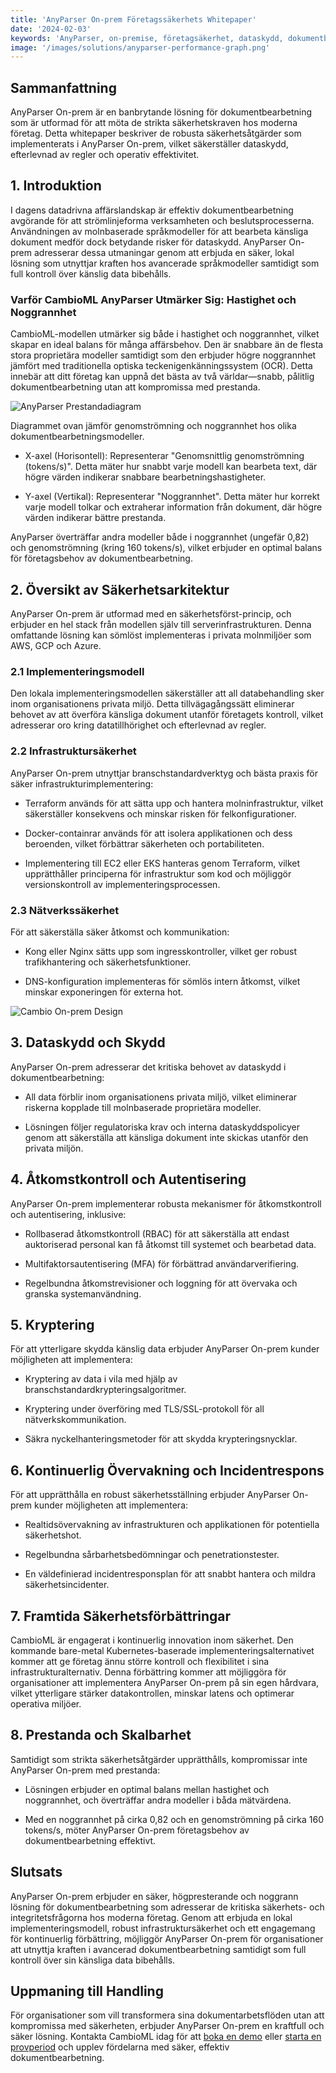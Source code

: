 ```yaml
---
title: 'AnyParser On-prem Företagssäkerhets Whitepaper'
date: '2024-02-03'
keywords: 'AnyParser, on-premise, företagsäkerhet, dataskydd, dokumentbearbetning, infrastruktursäkerhet, kryptering, åtkomstkontroll, efterlevnad, whitepaper'
image: '/images/solutions/anyparser-performance-graph.png'
---
```


## Sammanfattning

AnyParser On-prem är en banbrytande lösning för dokumentbearbetning som är utformad för att möta de strikta säkerhetskraven hos moderna företag. Detta whitepaper beskriver de robusta säkerhetsåtgärder som implementerats i AnyParser On-prem, vilket säkerställer dataskydd, efterlevnad av regler och operativ effektivitet.

## 1. Introduktion

I dagens datadrivna affärslandskap är effektiv dokumentbearbetning avgörande för att strömlinjeforma verksamheten och beslutsprocesserna. Användningen av molnbaserade språkmodeller för att bearbeta känsliga dokument medför dock betydande risker för dataskydd. AnyParser On-prem adresserar dessa utmaningar genom att erbjuda en säker, lokal lösning som utnyttjar kraften hos avancerade språkmodeller samtidigt som full kontroll över känslig data bibehålls.

### Varför CambioML AnyParser Utmärker Sig: Hastighet och Noggrannhet

CambioML-modellen utmärker sig både i hastighet och noggrannhet, vilket skapar en ideal balans för många affärsbehov. Den är snabbare än de flesta stora proprietära modeller samtidigt som den erbjuder högre noggrannhet jämfört med traditionella optiska teckenigenkänningssystem (OCR). Detta innebär att ditt företag kan uppnå det bästa av två världar—snabb, pålitlig dokumentbearbetning utan att kompromissa med prestanda.

![AnyParser Prestandadiagram](/images/solutions/anyparser-performance-graph.png)

Diagrammet ovan jämför genomströmning och noggrannhet hos olika dokumentbearbetningsmodeller.

- X-axel (Horisontell): Representerar "Genomsnittlig genomströmning (tokens/s)". Detta mäter hur snabbt varje modell kan bearbeta text, där högre värden indikerar snabbare bearbetningshastigheter.

- Y-axel (Vertikal): Representerar "Noggrannhet". Detta mäter hur korrekt varje modell tolkar och extraherar information från dokument, där högre värden indikerar bättre prestanda.

AnyParser överträffar andra modeller både i noggrannhet (ungefär 0,82) och genomströmning (kring 160 tokens/s), vilket erbjuder en optimal balans för företagsbehov av dokumentbearbetning.

## 2. Översikt av Säkerhetsarkitektur

AnyParser On-prem är utformad med en säkerhetsförst-princip, och erbjuder en hel stack från modellen själv till serverinfrastrukturen. Denna omfattande lösning kan sömlöst implementeras i privata molnmiljöer som AWS, GCP och Azure.

### 2.1 Implementeringsmodell

Den lokala implementeringsmodellen säkerställer att all databehandling sker inom organisationens privata miljö. Detta tillvägagångssätt eliminerar behovet av att överföra känsliga dokument utanför företagets kontroll, vilket adresserar oro kring datatillhörighet och efterlevnad av regler.

### 2.2 Infrastruktursäkerhet

AnyParser On-prem utnyttjar branschstandardverktyg och bästa praxis för säker infrastrukturimplementering:

- Terraform används för att sätta upp och hantera molninfrastruktur, vilket säkerställer konsekvens och minskar risken för felkonfigurationer.

- Docker-containrar används för att isolera applikationen och dess beroenden, vilket förbättrar säkerheten och portabiliteten.

- Implementering till EC2 eller EKS hanteras genom Terraform, vilket upprätthåller principerna för infrastruktur som kod och möjliggör versionskontroll av implementeringsprocessen.

### 2.3 Nätverkssäkerhet

För att säkerställa säker åtkomst och kommunikation:

- Kong eller Nginx sätts upp som ingresskontroller, vilket ger robust trafikhantering och säkerhetsfunktioner.

- DNS-konfiguration implementeras för sömlös intern åtkomst, vilket minskar exponeringen för externa hot.

![Cambio On-prem Design](/images/solutions/cambio-onprem-design.png)

## 3. Dataskydd och Skydd

AnyParser On-prem adresserar det kritiska behovet av dataskydd i dokumentbearbetning:

- All data förblir inom organisationens privata miljö, vilket eliminerar riskerna kopplade till molnbaserade proprietära modeller.

- Lösningen följer regulatoriska krav och interna dataskyddspolicyer genom att säkerställa att känsliga dokument inte skickas utanför den privata miljön.

## 4. Åtkomstkontroll och Autentisering

AnyParser On-prem implementerar robusta mekanismer för åtkomstkontroll och autentisering, inklusive:

- Rollbaserad åtkomstkontroll (RBAC) för att säkerställa att endast auktoriserad personal kan få åtkomst till systemet och bearbetad data.

- Multifaktorsautentisering (MFA) för förbättrad användarverifiering.

- Regelbundna åtkomstrevisioner och loggning för att övervaka och granska systemanvändning.

## 5. Kryptering

För att ytterligare skydda känslig data erbjuder AnyParser On-prem kunder möjligheten att implementera:

- Kryptering av data i vila med hjälp av branschstandardkrypteringsalgoritmer.

- Kryptering under överföring med TLS/SSL-protokoll för all nätverkskommunikation.

- Säkra nyckelhanteringsmetoder för att skydda krypteringsnycklar.

## 6. Kontinuerlig Övervakning och Incidentrespons

För att upprätthålla en robust säkerhetsställning erbjuder AnyParser On-prem kunder möjligheten att implementera:

- Realtidsövervakning av infrastrukturen och applikationen för potentiella säkerhetshot.

- Regelbundna sårbarhetsbedömningar och penetrationstester.

- En väldefinierad incidentresponsplan för att snabbt hantera och mildra säkerhetsincidenter.

## 7. Framtida Säkerhetsförbättringar

CambioML är engagerat i kontinuerlig innovation inom säkerhet. Den kommande bare-metal Kubernetes-baserade implementeringsalternativet kommer att ge företag ännu större kontroll och flexibilitet i sina infrastrukturalternativ. Denna förbättring kommer att möjliggöra för organisationer att implementera AnyParser On-prem på sin egen hårdvara, vilket ytterligare stärker datakontrollen, minskar latens och optimerar operativa miljöer.

## 8. Prestanda och Skalbarhet

Samtidigt som strikta säkerhetsåtgärder upprätthålls, kompromissar inte AnyParser On-prem med prestanda:

- Lösningen erbjuder en optimal balans mellan hastighet och noggrannhet, och överträffar andra modeller i båda mätvärdena.

- Med en noggrannhet på cirka 0,82 och en genomströmning på cirka 160 tokens/s, möter AnyParser On-prem företagsbehov av dokumentbearbetning effektivt.

## Slutsats

AnyParser On-prem erbjuder en säker, högpresterande och noggrann lösning för dokumentbearbetning som adresserar de kritiska säkerhets- och integritetsfrågorna hos moderna företag. Genom att erbjuda en lokal implementeringsmodell, robust infrastruktursäkerhet och ett engagemang för kontinuerlig förbättring, möjliggör AnyParser On-prem för organisationer att utnyttja kraften i avancerad dokumentbearbetning samtidigt som full kontroll över sin känsliga data bibehålls.

## Uppmaning till Handling

För organisationer som vill transformera sina dokumentarbetsflöden utan att kompromissa med säkerheten, erbjuder AnyParser On-prem en kraftfull och säker lösning. Kontakta CambioML idag för att [boka en demo](https://www.cambioml.com/book-demo) eller [starta en provperiod](https://www.cambioml.com/sandbox) och upplev fördelarna med säker, effektiv dokumentbearbetning.
